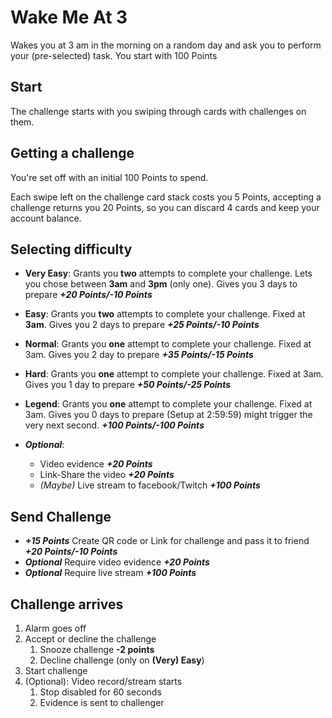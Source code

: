 # Wake Me At 3
Wakes you at 3 am in the morning on a random day and ask you to perform your (pre-selected) task. You start with 100 Points


## Start

The challenge starts with you swiping through cards with challenges on them. 

## Getting a challenge

You're set off with an initial 100 Points to spend.

Each swipe left on the challenge card stack costs you 5 Points, accepting a challenge returns you 20 Points, so you can discard 4 cards and keep your account balance.

## Selecting difficulty

 - **Very Easy**: Grants you **two** attempts to complete your challenge. Lets you chose between **3am** and **3pm** (only one). Gives you 3 days to prepare
 ***+20 Points/-10 Points***

 - **Easy**: Grants you **two** attempts to complete your challenge. Fixed at **3am**. Gives you 2 days to prepare
 ***+25 Points/-10 Points***

 - **Normal**: Grants you **one** attempt to complete your challenge. Fixed at 3am. Gives you 2 day to prepare
 ***+35 Points/-15 Points***

 - **Hard**: Grants you **one** attempt to complete your challenge. Fixed at 3am. Gives you 1 day to prepare
 ***+50 Points/-25 Points***

- **Legend**: Grants you **one** attempt to complete your challenge. Fixed at 3am. Gives you 0 days to prepare (Setup at 2:59:59) might trigger the very next second.
***+100 Points/-100 Points***

- ***Optional***: 
    - Video evidence
      ***+20 Points***
    - Link-Share the video 
      ***+20 Points***
    - *(Maybe)* Live stream to facebook/Twitch ***+100 Points***


## Send Challenge
 - ***+15 Points*** Create QR code or Link for challenge and pass it to friend ***+20 Points/-10 Points***
 - ***Optional*** Require video evidence ***+20 Points***
 - ***Optional*** Require live stream ***+100 Points***


## Challenge arrives

 1. Alarm goes off
 1. Accept or decline the challenge
    1. Snooze challenge **-2 points**
    1. Decline challenge (only on **(Very) Easy**)
1. Start challenge
1. (Optional): Video record/stream starts
    1. Stop disabled for 60 seconds
    1. Evidence is sent to challenger
